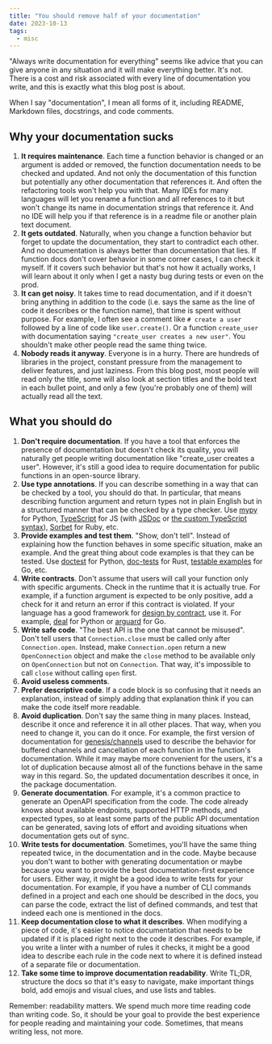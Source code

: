 ```yaml
---
title: "You should remove half of your documentation"
date: 2023-10-13
tags:
  - misc
---
```


"Always write documentation for everything" seems like advice that you can give anyone in any situation and it will make everything better. It's not. There is a cost and risk associated with every line of documentation you write, and this is exactly what this blog post is about.

When I say "documentation", I mean all forms of it, including README, Markdown files, docstrings, and code comments.

## Why your documentation sucks

1. **It requires maintenance**. Each time a function behavior is changed or an argument is added or removed, the function documentation needs to be checked and updated. And not only the documentation of this function but potentially any other documentation that references it. And often the refactoring tools won't help you with that. Many IDEs for many languages will let you rename a function and all references to it but won't change its name in documentation strings that reference it. And no IDE will help you if that reference is in a readme file or another plain text document.
1. **It gets outdated**. Naturally, when you change a function behavior but forget to update the documentation, they start to contradict each other. And no documentation is always better than documentation that lies. If function docs don't cover behavior in some corner cases, I can check it myself. If it covers such behavior but that's not how it actually works, I will learn about it only when I get a nasty bug during tests or even on the prod.
1. **It can get noisy**. It takes time to read documentation, and if it doesn't bring anything in addition to the code (i.e. says the same as the line of code it describes or the function name), that time is spent without purpose. For example, I often see a comment like `# create a user` followed by a line of code like `user.create()`. Or a function `create_user` with documentation saying `"create_user creates a new user"`. You shouldn't make other people read the same thing twice.
1. **Nobody reads it anyway**. Everyone is in a hurry. There are hundreds of libraries in the project, constant pressure from the management to deliver features, and just laziness. From this blog post, most people will read only the title, some will also look at section titles and the bold text in each bullet point, and only a few (you're probably one of them) will actually read all the text.

## What you should do

1. **Don't require documentation**. If you have a tool that enforces the presence of documentation but doesn't check its quality, you will naturally get people writing documentation like "create_user creates a user". However, it's still a good idea to require documentation for public functions in an open-source library.
1. **Use type annotations**. If you can describe something in a way that can be checked by a tool, you should do that. In particular, that means describing function argument and return types not in plain English but in a structured manner that can be checked by a type checker. Use [mypy](https://mypy.readthedocs.io/en/stable/) for Python, [TypeScript](https://www.typescriptlang.org/) for JS (with [JSDoc](https://www.typescriptlang.org/docs/handbook/intro-to-js-ts.html) or [the custom TypeScript syntax](https://www.typescriptlang.org/docs/handbook/typescript-in-5-minutes.html)), [Sorbet](https://sorbet.org/) for Ruby, etc.
1. **Provide examples and test them**. "Show, don't tell". Instead of explaining how the function behaves in some specific situation, make an example. And the great thing about code examples is that they can be tested. Use [doctest](https://docs.python.org/3/library/doctest.html) for Python, [doc-tests](https://doc.rust-lang.org/book/ch14-02-publishing-to-crates-io.html#documentation-comments-as-tests) for Rust, [testable examples](https://go.dev/blog/examples) for Go, etc.
1. **Write contracts**. Don't assume that users will call your function only with specific arguments. Check in the runtime that it is actually true. For example, if a function argument is expected to be only positive, add a check for it and return an error if this contract is violated. If your language has a good framework for [design by contract](https://en.wikipedia.org/wiki/Design_by_contract), use it. For example, [deal](https://github.com/life4/deal) for Python or [arguard](https://github.com/orsinium-labs/arguard) for Go.
1. **Write safe code**. "The best API is the one that cannot be misused". Don't tell users that `Connection.close` must be called only after `Connection.open`. Instead, make `Connection.open` return a new `OpenConnection` object and make the `close` method to be available only on `OpenConnection` but not on `Connection`. That way, it's impossible to call `close` without calling `open` first.
1. **Avoid useless comments**.
1. **Prefer descriptive code**. If a code block is so confusing that it needs an explanation, instead of simply adding that explanation think if you can make the code itself more readable.
1. **Avoid duplication**. Don't say the same thing in many places. Instead, describe it once and reference it in all other places. That way, when you need to change it, you can do it once. For example, the first version of documentation for [genesis/channels](https://pkg.go.dev/github.com/life4/genesis@v1.10.0/channels) used to describe the behavior for buffered channels and cancellation of each function in the function's documentation. While it may maybe more convenient for the users, it's a lot of duplication because almost all of the functions behave in the same way in this regard. So, the updated documentation describes it once, in the package documentation.
1. **Generate documentation**. For example, it's a common practice to generate an OpenAPI specification from the code. The code already knows about available endpoints, supported HTTP methods, and expected types, so at least some parts of the public API documentation can be generated, saving lots of effort and avoiding situations when documentation gets out of sync.
1. **Write tests for documentation**. Sometimes, you'll have the same thing repeated twice, in the documentation and in the code. Maybe because you don't want to bother with generating documentation or maybe because you want to provide the best documentation-first experience for users. Either way, it might be a good idea to write tests for your documentation. For example, if you have a number of CLI commands defined in a project and each one should be described in the docs, you can parse the code, extract the list of defined commands, and test that indeed each one is mentioned in the docs.
1. **Keep documentation close to what it describes**. When modifying a piece of code, it's easier to notice documentation that needs to be updated if it is placed right next to the code it describes. For example, if you write a linter with a number of rules it checks, it might be a good idea to describe each rule in the code next to where it is defined instead of a separate file or documentation.
1. **Take some time to improve documentation readability**. Write TL;DR, structure the docs so that it's easy to navigate, make important things bold, add emojis and visual clues, and use lists and tables.

Remember: readability matters. We spend much more time reading code than writing code. So, it should be your goal to provide the best experience for people reading and maintaining your code. Sometimes, that means writing less, not more.
